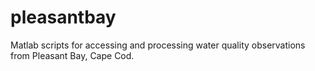 # pleasantbay
 Matlab scripts for accessing and processing water quality observations from Pleasant Bay, Cape Cod. 
